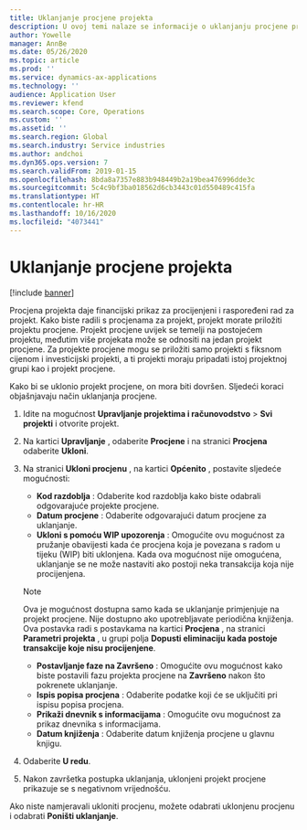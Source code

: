 ```yaml
---
title: Uklanjanje procjene projekta
description: U ovoj temi nalaze se informacije o uklanjanju procjene projekta nakon što se dovrši.
author: Yowelle
manager: AnnBe
ms.date: 05/26/2020
ms.topic: article
ms.prod: ''
ms.service: dynamics-ax-applications
ms.technology: ''
audience: Application User
ms.reviewer: kfend
ms.search.scope: Core, Operations
ms.custom: ''
ms.assetid: ''
ms.search.region: Global
ms.search.industry: Service industries
ms.author: andchoi
ms.dyn365.ops.version: 7
ms.search.validFrom: 2019-01-15
ms.openlocfilehash: 8bda8a7357e883b948449b2a19bea476996dde3c
ms.sourcegitcommit: 5c4c9bf3ba018562d6cb3443c01d550489c415fa
ms.translationtype: HT
ms.contentlocale: hr-HR
ms.lasthandoff: 10/16/2020
ms.locfileid: "4073441"
---
```

# <a name="eliminate-a-project-estimate"></a>Uklanjanje procjene projekta

[!include [banner](../includes/banner.md)]

Procjena projekta daje financijski prikaz za procijenjeni i raspoređeni rad za projekt. Kako biste radili s procjenama za projekt, projekt morate priložiti projektu procjene. Projekt procjene uvijek se temelji na postojećem projektu, međutim više projekata može se odnositi na jedan projekt procjene. Za projekte procjene mogu se priložiti samo projekti s fiksnom cijenom i investicijski projekti, a ti projekti moraju pripadati istoj projektnoj grupi kao i projekt procjene.

Kako bi se uklonio projekt procjene, on mora biti dovršen. Sljedeći koraci objašnjavaju način uklanjanja procjene.

1. Idite na mogućnost **Upravljanje projektima i računovodstvo** > **Svi projekti** i otvorite projekt. 
2. Na kartici **Upravljanje** , odaberite **Procjene** i na stranici **Procjena** odaberite **Ukloni**.
3. Na stranici **Ukloni procjenu** , na kartici **Općenito** , postavite sljedeće mogućnosti:

   - **Kod razdoblja** : Odaberite kod razdoblja kako biste odabrali odgovarajuće projekte procjene. 
   - **Datum procjene** : Odaberite odgovarajući datum procjene za uklanjanje.
   - **Ukloni s pomoću WIP upozorenja** : Omogućite ovu mogućnost za pružanje obavijesti kada će procjena koja je povezana s radom u tijeku (WIP) biti uklonjena. Kada ova mogućnost nije omogućena, uklanjanje se ne može nastaviti ako postoji neka transakcija koja nije procijenjena. 
   > [!NOTE]
   > Ova je mogućnost dostupna samo kada se uklanjanje primjenjuje na projekt procjene. Nije dostupno ako upotrebljavate periodična knjiženja. Ova postavka radi s postavkama na kartici **Procjena** , na stranici **Parametri projekta** , u grupi polja **Dopusti eliminaciju kada postoje transakcije koje nisu procijenjene**.
   - **Postavljanje faze na Završeno** : Omogućite ovu mogućnost kako biste postavili fazu projekta procjene na **Završeno** nakon što pokrenete uklanjanje.
   - **Ispis popisa procjena** : Odaberite podatke koji će se uključiti pri ispisu popisa procjena.
   - **Prikaži dnevnik s informacijama** : Omogućite ovu mogućnost za prikaz dnevnika s informacijama.
   - **Datum knjiženja** : Odaberite datum knjiženja procjene u glavnu knjigu.

4.  Odaberite **U redu**.
5. Nakon završetka postupka uklanjanja, uklonjeni projekt procjene prikazuje se s negativnom vrijednošću. 

Ako niste namjeravali ukloniti procjenu, možete odabrati uklonjenu procjenu i odabrati **Poništi uklanjanje**.   
